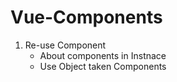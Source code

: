 # Vue-Components

1. Re-use Component
    - About components in Instnace
    - Use Object taken Components

